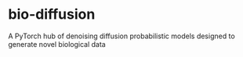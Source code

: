 # bio-diffusion
A PyTorch hub of denoising diffusion probabilistic models designed to generate novel biological data
